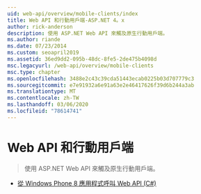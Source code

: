```yaml
---
uid: web-api/overview/mobile-clients/index
title: Web API 和行動用戶端-ASP.NET 4。x
author: rick-anderson
description: 使用 ASP.NET Web API 來觸及原生行動用戶端。
ms.author: riande
ms.date: 07/23/2014
ms.custom: seoapril2019
ms.assetid: 36ed9dd2-095b-48dc-8fe5-2de475b4098d
msc.legacyurl: /web-api/overview/mobile-clients
msc.type: chapter
ms.openlocfilehash: 3488e2c43c39cda51443ecab0225b03d707779c3
ms.sourcegitcommit: e7e91932a6e91a63e2e46417626f39d6b244a3ab
ms.translationtype: MT
ms.contentlocale: zh-TW
ms.lasthandoff: 03/06/2020
ms.locfileid: "78614741"
---
```

# <a name="web-api-and-mobile-clients"></a>Web API 和行動用戶端

> 使用 ASP.NET Web API 來觸及原生行動用戶端。

- [從 Windows Phone 8 應用程式呼叫 Web API (C#)](calling-web-api-from-a-windows-phone-8-application.md)
